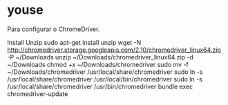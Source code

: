 # youse

Para configurar o ChromeDriver.

Install Unzip
sudo apt-get install unzip
wget -N http://chromedriver.storage.googleapis.com/2.10/chromedriver_linux64.zip -P ~/Downloads
unzip ~/Downloads/chromedriver_linux64.zip -d ~/Downloads
chmod +x ~/Downloads/chromedriver
sudo mv -f ~/Downloads/chromedriver /usr/local/share/chromedriver
sudo ln -s /usr/local/share/chromedriver /usr/local/bin/chromedriver
sudo ln -s /usr/local/share/chromedriver /usr/bin/chromedriver
bundle exec chromedriver-update
